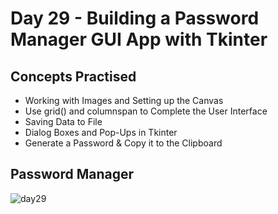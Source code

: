 # Day 29 - Building a Password Manager GUI App with Tkinter
## Concepts Practised
- Working with Images and Setting up the Canvas
- Use grid() and columnspan to Complete the User Interface
- Saving Data to File
- Dialog Boxes and Pop-Ups in Tkinter
- Generate a Password & Copy it to the Clipboard
## Password Manager
![day29](https://user-images.githubusercontent.com/79554351/189655907-445e2b90-84b1-4dd9-8079-a278df782bbc.gif)
